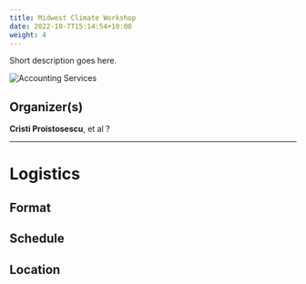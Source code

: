 ```yaml
---
title: Midwest Climate Workshop
date: 2022-10-7T15:14:54+10:00
weight: 4
---
```


Short description goes here.

![Accounting Services](/images/austin-distel-nGc5RT2HmF0-unsplash.jpg)

## Organizer(s)
**Cristi Proistosescu**, et al ?

---
# Logistics
## Format


## Schedule


## Location